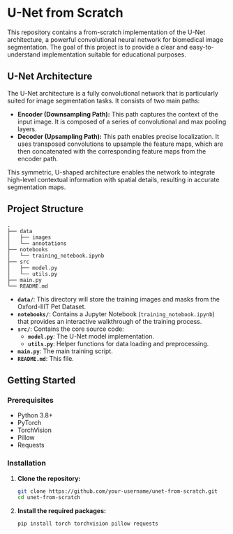# U-Net from Scratch

This repository contains a from-scratch implementation of the U-Net architecture, a powerful convolutional neural network for biomedical image segmentation. The goal of this project is to provide a clear and easy-to-understand implementation suitable for educational purposes.


## U-Net Architecture

The U-Net architecture is a fully convolutional network that is particularly suited for image segmentation tasks. It consists of two main paths:

- **Encoder (Downsampling Path):** This path captures the context of the input image. It is composed of a series of convolutional and max pooling layers.
- **Decoder (Upsampling Path):** This path enables precise localization. It uses transposed convolutions to upsample the feature maps, which are then concatenated with the corresponding feature maps from the encoder path.

This symmetric, U-shaped architecture enables the network to integrate high-level contextual information with spatial details, resulting in accurate segmentation maps.



## Project Structure

```
. 
├── data
│   ├── images
│   └── annotations
├── notebooks
│   └── training_notebook.ipynb
├── src
│   ├── model.py
│   └── utils.py
├── main.py
└── README.md
```

- **`data/`**: This directory will store the training images and masks from the Oxford-IIIT Pet Dataset.
- **`notebooks/`**: Contains a Jupyter Notebook (`training_notebook.ipynb`) that provides an interactive walkthrough of the training process.
- **`src/`**: Contains the core source code:
    - **`model.py`**: The U-Net model implementation.
    - **`utils.py`**: Helper functions for data loading and preprocessing.
- **`main.py`**: The main training script.
- **`README.md`**: This file.

## Getting Started

### Prerequisites

- Python 3.8+
- PyTorch
- TorchVision
- Pillow
- Requests

### Installation

1. **Clone the repository:**
   ```bash
   git clone https://github.com/your-username/unet-from-scratch.git
   cd unet-from-scratch
   ```

2. **Install the required packages:**
   ```bash
   pip install torch torchvision pillow requests
   ```

